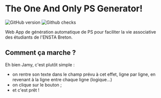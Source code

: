 # The One And Only PS Generator!

![GitHub version](https://img.shields.io/github/v/release/thomas40510/PS-Generator?display_name=tag)
![Github checks](https://img.shields.io/github/checks-status/thomas40510/PS-Generator/master)

Web App de génération automatique de PS pour faciliter 
la vie associative des étudiants de l'ENSTA Breton.

## Comment ça marche ?

Eh bien Jamy, c'est plutôt simple : 
- on rentre son texte dans le champ prévu à cet effet, ligne 
par ligne, en revenant à la ligne entre chaque ligne (logique...)
- on clique sur le bouton ;
- et c'est prêt !
